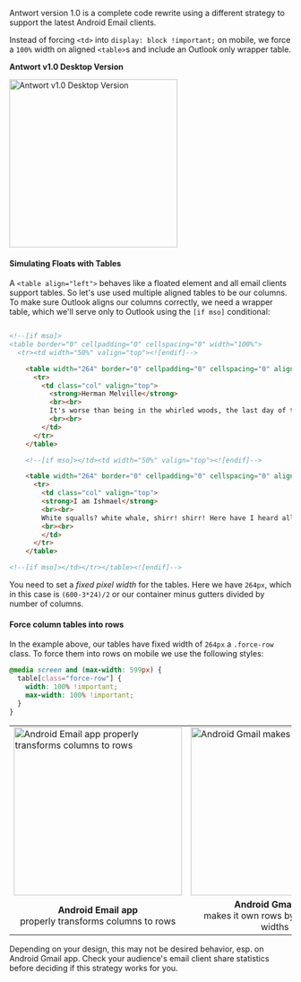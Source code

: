 Antwort version 1.0 is a complete code rewrite using a different strategy to support the latest Android Email clients.

Instead of forcing `<td>` into `display: block !important;` on mobile, we force a `100%` width on aligned `<table>`s and include an Outlook only wrapper table.

**Antwort v1.0 Desktop Version**

<img src="http://internations.github.io/antwort/images/v1-previews/3-cols-images.png" alt="Antwort v1.0 Desktop Version" width="300">

#### Simulating Floats with Tables

A `<table align="left">` behaves like a floated element and all email clients support tables. So let's use used multiple aligned tables to be our columns. To make sure Outlook aligns our columns correctly, we need a wrapper table, which we'll serve only to Outlook using the `[if mso]` conditional:

```html

<!--[if mso]>
<table border="0" cellpadding="0" cellspacing="0" width="100%">
  <tr><td width="50%" valign="top"><![endif]-->

    <table width="264" border="0" cellpadding="0" cellspacing="0" align="left" class="force-row">
      <tr>
        <td class="col" valign="top">
          <strong>Herman Melville</strong>
          <br><br>
          It's worse than being in the whirled woods, the last day of the year! Who'd go climbing after chestnuts now? But there they go, all cursing, and here I don't.
          <br><br>
        </td>
      </tr>
    </table>

    <!--[if mso]></td><td width="50%" valign="top"><![endif]-->

    <table width="264" border="0" cellpadding="0" cellspacing="0" align="right" class="force-row">
      <tr>
        <td class="col" valign="top">
        <strong>I am Ishmael</strong>
        <br><br>
        White squalls? white whale, shirr! shirr! Here have I heard all their chat just now, and the white whale—shirr! shirr!—but spoken of once! and&hellip;
        <br><br>
        </td>
      </tr>
    </table>

<!--[if mso]></td></tr></table><![endif]-->
```

You need to set a *fixed pixel width* for the tables. Here we have `264px`, which in this case is `(600-3*24)/2` or our container minus gutters divided by number of columns.

#### Force column tables into rows

In the example above, our tables have fixed width of `264px` a `.force-row` class. To force them into rows on mobile we use the following styles:


```css
@media screen and (max-width: 599px) {
  table[class="force-row"] {
    width: 100% !important;
    max-width: 100% !important;
  }
}
```


<table>
  <tr>
    <td>
      <img src="http://internations.github.io/antwort/images/guide/v1-3cols-andoird-email.png" alt="Android Email app properly transforms columns to rows" width="300">
    </td>
    <td>
      <img src="http://internations.github.io/antwort/images/guide/v1-3col-anroid-gmail.png" alt="Android Gmail makes it own rows" width="300">
    </td>
  </tr>
  <tr>
    <td align="center">
       <strong>Android Email app</strong><br>properly transforms columns to rows
    </td>
    <td align="center">
      <strong>Android Gmail app</strong><br>makes it own rows by fudging our widths
    </td>
  </tr>
</table>


Depending on your design, this may not be desired behavior, esp. on Android Gmail app. Check your audience's email client share statistics before deciding if this strategy works for you.

